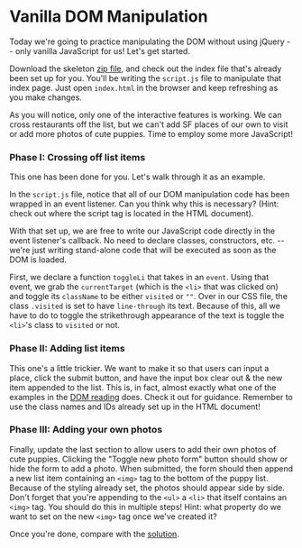 # Vanilla DOM Manipulation

Today we're going to practice manipulating the DOM without using jQuery -- only vanilla JavaScript for us! Let's get started.

Download the skeleton [zip file][zip], and check out the index file that's already been set up for you. You'll be writing the `script.js` file to manipulate that index page. Just open `index.html` in the browser and keep refreshing as you make changes.

As you will notice, only one of the interactive features is working. We can cross restaurants off the list, but we can't add SF places of our own to visit or add more photos of cute puppies. Time to employ some more JavaScript!

[zip]: ./skeleton.zip

### Phase I: Crossing off list items

This one has been done for you. Let's walk through it as an example.

In the `script.js` file, notice that all of our DOM manipulation code has been wrapped in an event listener. Can you think why this is necessary? (Hint: check out where the script tag is located in the HTML document).

With that set up, we are free to write our JavaScript code directly in the event listener's callback. No need to declare classes, constructors, etc. -- we're just writing stand-alone code that will be executed as soon as the DOM is loaded.

First, we declare a function `toggleLi` that takes in an `event`. Using that event, we grab the `currentTarget` (which is the `<li>` that was clicked on) and toggle its `className` to be either `visited` or `""`. Over in our CSS file, the class `.visited` is set to have `line-through` its text. Because of this, all we have to do to toggle the strikethrough appearance of the text is toggle the `<li>`'s class to `visited` or not.

### Phase II: Adding list items

This one's a little trickier. We want to make it so that users can input a place, click the submit button, and have the input box clear out & the new item appended to the list. This is, in fact, almost exactly what one of the examples in the [DOM reading][dom-reading] does. Check it out for guidance. Remember to use the class names and IDs already set up in the HTML document!

[dom-reading]: ../../../readings/document-object-model.md

### Phase III: Adding your own photos

Finally, update the last section to allow users to add their own photos of cute puppies. Clicking the "Toggle new photo form" button should show or hide the form to add a photo. When submitted, the form should then append a new list item containing an `<img>` tag to the bottom of the puppy list. Because of the styling already set, the photos should appear side by side. Don't forget that you're appending to the `<ul>` a `<li>` that itself contains an `<img>` tag. You should do this in multiple steps! Hint: what property do we want to set on the new `<img>` tag once we've created it?

Once you're done, compare with the [solution][solution].

[solution]: ../../solutions/vanilla-dom.js
